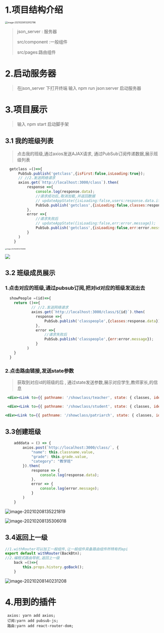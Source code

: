 # 1.项目结构介绍

<img src="https://www.shiconggun.cn/wz/img/image-20210208132912796.png" alt="image-20210208132912796" style="zoom:50%;" />

> json_server : 服务器
>
> src/component :一般组件
>
> src/pages:路由组件



# 2.启动服务器

> 在json_server 下打开终端 输入   npm run json:server  启动服务器



# 3.项目展示

> 输入 npm start 启动脚手架



## 3.1 我的班级列表

> 点击我的班级,通过axios发送AJAX请求, 通过PubSub订阅传递数据,展示班级列表

```jsx
  getclass =()=>{
      PubSub.publish('getclass',{isFirst:false,isLoading:true});
      // //2.发送网络请求
      axios.get(`http://localhost:3000/class`).then(
          response =>{
              console.log(response.data);
              //请求成功后,取消加载,并返回数据
              // updateAppState({isLoading:false,users:response.data.items});
              PubSub.publish('getclass',{isLoading:false,classes:response.data});
          },
          error =>{
              //请求失败后
              // updateAppState({isLoading:false,err:error.message});
              PubSub.publish('getclass',{isLoading:false,err:error.message});
          }
      )
    }
```

<img src="https://www.shiconggun.cn/wz/img/image-20210208133736998.png" alt="image-20210208133736998" style="zoom:33%;" />

![](https://www.shiconggun.cn/wz/img/image-20210208133902632.png)



## 3.2  班级成员展示

###  1.点击对应的班级,通过pubsub订阅,把对id对应的班级发送出去

```jsx
  showPeople =(id)=>{
    return ()=>{
            // //2.发送网络请求
            axios.get(`http://localhost:3000/class/${id}`).then(
              response =>{
                  PubSub.publish('classpeople',{classes:response.data});
              },
              error =>{
                  //请求失败后
                  PubSub.publish('classpeople',{err:error.message});
              }
          )
    }
  }
```



### 2.点击路由链接,发送state参数

> 获取到对应id的班级的后 , 通过state发送参数,展示对应学生,教师家长,的信息

```jsx
 <div><Link to={{ pathname: '/showclass/teacher', state: { classes, identity: "teacher" } }} onClick={()=> this.vanish() }  >所有老师(10)</Link></div>

 <div><Link to={{ pathname: '/showclass/student', state: { classes, identity: "student" } }} onClick={()=> this.vanish() } >所有学生(10)</Link></div>

<div><Link to={{ pathname: '/showclass/patriarch', state: { classes, identity: "patriarch" } }} onClick={()=> this.vanish() } >所有家长(10)</Link></div>

```





## 3.3创建班级

```jsx
    adddata = () => {
        axios.post(`http://localhost:3000/class/`, {
            "name": this.classname.value,
            "grade": this.grade.value,
            "category": "教学班"
        }).then(
            response => {
                console.log(response.data);
            },
            error => {
                console.log(error.message);
            }
        )
    }
```



![image-20210208135221819](https://www.shiconggun.cn/wz/img/image-20210208135221819.png)



![image-20210208135306018](https://www.shiconggun.cn/wz/img/image-20210208135306018.png)



## 3.4返回上一级

```jsx
//1.withRouter可以加工一般组件,让一般组件具备路由组件所特有的api
export default withRouter(BackBtn);
//2.编程式路由导航,返回上一级
    back =()=>{
        this.props.history.goBack();
    }
```

![image-20210208140231208](https://www.shiconggun.cn/wz/img/image-20210208140231208.png)

# 4.用到的插件

```
 axios: yarn add axios;
 订阅:yarn add pubsub-js;
 路由:yarn add react-router-dom;
```


